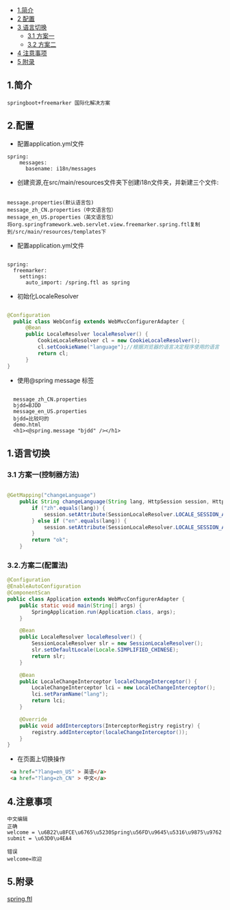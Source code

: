 * [1.简介](#1)
* [2 配置](#2)
* [3 语言切换](#3)
    * [3.1 方案一](#3.1)
    * [3.2 方案二](#3.2)
* [4 注意事项](#4)
* [5 附录](#5)


## 1.简介
```text
springboot+freemarker 国际化解决方案
```

## 2.配置
* 配置application.yml文件
```text
spring:
    messages:
      basename: i18n/messages
```
* 创建资源,在src/main/resources文件夹下创建i18n文件夹，并新建三个文件:
```text

message.properties(默认语言包)
message_zh_CN.properties（中文语言包）
message_en_US.properties（英文语言包）
将org.springframework.web.servlet.view.freemarker.spring.ftl复制到/src/main/resources/templates下
```
* 配置application.yml文件
```text

spring:
  freemarker:
    settings:
      auto_import: /spring.ftl as spring
```  
* 初始化LocaleResolver
```java

@Configuration
  public class WebConfig extends WebMvcConfigurerAdapter {
      @Bean
      public LocaleResolver localeResolver() {
          CookieLocaleResolver cl = new CookieLocaleResolver();
          cl.setCookieName("language");//根据浏览器的语言决定程序使用的语言
          return cl;
      }
}
```
* 使用@spring message 标签
```text

  message_zh_CN.properties
  bjdd=BJDD
  message_en_US.properties
  bjdd=比较叼的
  demo.html
  <h1><@spring.message "bjdd" /></h1>
```
## 1.语言切换
### 3.1 方案一(控制器方法)
```java

@GetMapping("changeLanguage")
    public String changeLanguage(String lang, HttpSession session, HttpServletResponse response) {
        if ("zh".equals(lang)) {
            session.setAttribute(SessionLocaleResolver.LOCALE_SESSION_ATTRIBUTE_NAME, new Locale("zh", "CN"));
        } else if ("en".equals(lang)) {
            session.setAttribute(SessionLocaleResolver.LOCALE_SESSION_ATTRIBUTE_NAME, new Locale("en", "US"));
        }
        return "ok";
    }
```
### 3.2.方案二(配置法)
```java
@Configuration
@EnableAutoConfiguration
@ComponentScan
public class Application extends WebMvcConfigurerAdapter {
	public static void main(String[] args) {
		SpringApplication.run(Application.class, args);
	}

	@Bean
	public LocaleResolver localeResolver() {
		SessionLocaleResolver slr = new SessionLocaleResolver();
		slr.setDefaultLocale(Locale.SIMPLIFIED_CHINESE);
		return slr;
	}

	@Bean
	public LocaleChangeInterceptor localeChangeInterceptor() {
		LocaleChangeInterceptor lci = new LocaleChangeInterceptor();
		lci.setParamName("lang");
		return lci;
	}

	@Override
	public void addInterceptors(InterceptorRegistry registry) {
		registry.addInterceptor(localeChangeInterceptor());
	}
}
```
* 在页面上切换操作
```html
 <a href="?lang=en_US" > 英语</a>
 <a href="?lang=zh_CN" > 中文</a>
```

## 4.注意事项
```text
中文编辑
正确
welcome = \u6B22\u8FCE\u6765\u5230Spring\u56FD\u9645\u5316\u9875\u9762
submit = \u63D0\u4EA4

错误
welcome=欢迎
```

## 5.附录
[spring.ftl](https://github.com/spring-projects/spring-framework/edit/master/spring-webmvc/src/main/resources/org/springframework/web/servlet/view/freemarker/spring.ftl)




